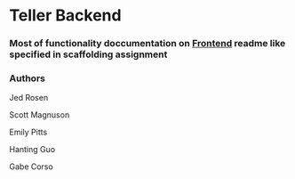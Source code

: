 # Teller Backend

### Most of functionality doccumentation on [Frontend](https://github.com/dartmouth-cs98/18f-tellr-frontend) readme like specified in scaffolding assignment

### Authors

Jed Rosen

 Scott Magnuson

Emily Pitts

Hanting Guo

Gabe Corso
